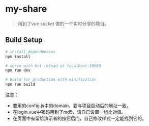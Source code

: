 # my-share

> 用到了vue socket 做的一个实时分享的项目。

## Build Setup

``` bash
# install dependencies
npm install

# serve with hot reload at localhost:18080
npm run dev

# build for production with minification
npm run build
```
注意：

* 要用的config.js中的domain，要与项目启动后的地址一致。
* 在login.vue中密码用到了md5，请自已设置一组比对值。
* 在页面中有留给演示者的按钮后门，自己修改样式一定能找到它的。
